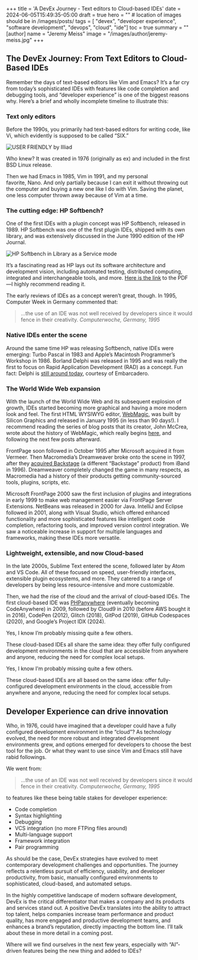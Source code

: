 +++
title = 'A DevEx Journey - Text editors to Cloud-based IDEs'
date = 2024-06-05T15:49:35-05:00
draft = true
hero = "" # location of images should be in /images/posts/
tags = [ "devex", "developer experience", "software development", "devops", "cloud", "ide"]
toc = true
summary = ""
[author]
    name = "Jeremy Meiss"
    image = "/images/author/jeremy-meiss.jpg"
+++

## The DevEx Journey: From Text Editors to Cloud-Based IDEs

Remember the days of text-based editors like Vim and Emacs? It’s a far cry from today’s sophisticated IDEs with features like code completion and debugging tools, and “developer experience” is one of the biggest reasons why. Here’s a brief and wholly incomplete timeline to illustrate this:

### Text only editors

Before the 1990s, you primarily had text-based editors for writing code, like Vi, which evidently is supposed to be called “SIX.”

![USER FRIENDLY by Illiad](https://www.oreilly.com/api/v2/epubs/9781492078791/files/assets/lvv8_0101.png)

Who knew? It was created in 1976 (originally as ex) and included in the first BSD Linux release.

Then we had Emacs in 1985, Vim in 1991, and my personal favorite, Nano. And only partially because I can exit it without throwing out the computer and buying a new one like I do with Vim. Saving the planet, one less computer thrown away because of Vim at a time.

### The cutting edge: HP Softbench?

One of the first IDEs with a plugin concept was HP Softbench, released in 1989. HP Softbench was one of the first plugin IDEs, shipped with its own library, and was extensively discussed in the June 1990 edition of the HP Journal.

![HP Softbench in `Library as a Service` mode](/images/posts/hp-softbench-manuals.jpg)

It’s a fascinating read as HP lays out its software architecture and development vision, including automated testing, distributed computing, integrated and interchangeable tools, and more. [Here is the link](http://hparchive.com/Journals/HPJ-1990-06.pdf) to the PDF—I highly recommend reading it.

The early reviews of IDEs as a concept weren’t great, though. In 1995, Computer Week in Germany commented that:

> ...the use of an IDE was not well received by developers since it would fence in their creativity.
<cite>Computerwoche, Germany, 1995</cite>

### Native IDEs enter the scene

Around the same time HP was releasing Softbench, native IDEs were emerging: Turbo Pascal in 1983 and Apple’s Macintosh Programmer’s Workshop in 1986. Borland Delphi was released in 1995 and was really the first to focus on Rapid Application Development (RAD) as a concept. Fun fact: Delphi is [still around today](https://www.embarcadero.com/products/delphi), courtesy of Embarcadero.

### The World Wide Web expansion

With the launch of the World Wide Web and its subsequent explosion of growth, IDEs started becoming more graphical and having a more modern look and feel. The first HTML WYSIWYG editor, [WebMagic](https://wiki.preterhuman.net/WebMagic), was built by Silicon Graphics and released in January 1995 (in less than 90 days!). I recommend reading the series of blog posts that its creator, John McCrea, wrote about the history of WebMagic, which really begins [here](https://therealmccrea.com/2014/12/26/webmagic-the-untold-and-rather-improbable-story-behind-the-first-wysiwyg-html-editor/), and following the next few posts afterward.

FrontPage soon followed in October 1995 after Microsoft acquired it from Vermeer. Then Macromedia’s Dreamweaver broke onto the scene in 1997, after they [acquired Backstage](https://adobe.fandom.com/wiki/Macromedia_Backstage) (a different “Backstage” product) from iBand in 1996). Dreamweaver completely changed the game in many respects, as Macromedia had a history of their products getting community-sourced tools, plugins, scripts, etc.

Microsoft FrontPage 2000 saw the first inclusion of plugins and integrations in early 1999 to make web management easier via FrontPage Server Extensions. NetBeans was released in 2000 for Java. IntelliJ and Eclipse followed in 2001, along with Visual Studio, which offered enhanced functionality and more sophisticated features like intelligent code completion, refactoring tools, and improved version control integration. We saw a noticeable increase in support for multiple languages and frameworks, making these IDEs more versatile.

### Lightweight, extensible, and now Cloud-based

In the late 2000s, Sublime Text entered the scene, followed later by Atom and VS Code. All of these focused on speed, user-friendly interfaces, extensible plugin ecosystems, and more. They catered to a range of developers by being less resource-intensive and more customizable.

Then, we had the rise of the cloud and the arrival of cloud-based IDEs. The first cloud-based IDE was [PHPanywhere](https://techcrunch.com/2009/07/25/code-in-your-browser-with-phpanywhere/) (eventually becoming CodeAnywhere) in 2009, followed by Cloud9 in 2010 (before AWS bought it in 2016), CodePen (2012), Glitch (2018), GitPod (2019), GitHub Codespaces (2020), and Google’s Project IDX (2024).

Yes, I know I’m probably missing quite a few others.

These cloud-based IDEs all share the same idea: they offer fully configured development environments in the cloud that are accessible from anywhere and anyone, reducing the need for complex local setups.

Yes, I know I'm probably missing quite a few others.

These cloud-based IDEs are all based on the same idea: offer fully-configured development environments in the cloud, accessible from anywhere and anyone, reducing the need for complex local setups.

## Developer Experience can drive innovation

Who, in 1976, could have imagined that a developer could have a fully configured development environment in the “cloud”? As technology evolved, the need for more robust and integrated development environments grew, and options emerged for developers to choose the best tool for the job. Or what they want to use since Vim and Emacs still have rabid followings.

We went from:

> ...the use of an IDE was not well received by developers since it would fence in their creativity.
<cite>Computerwoche, Germany, 1995</cite>

to features like these being table stakes for developer experience:

- Code completion
- Syntax highlighting
- Debugging
- VCS integration (no more FTPing files around)
- Multi-language support
- Framework integration
- Pair programming

As should be the case, DevEx strategies have evolved to meet contemporary development challenges and opportunities. The journey reflects a relentless pursuit of efficiency, usability, and developer productivity, from basic, manually configured environments to sophisticated, cloud-based, and automated setups.

In the highly competitive landscape of modern software development, DevEx is the critical differentiator that makes a company and its products and services stand out. A positive DevEx translates into the ability to attract top talent, helps companies increase team performance and product quality, has more engaged and productive development teams, and enhances a brand’s reputation, directly impacting the bottom line. I’ll talk about these in more detail in a coming post.

Where will we find ourselves in the next few years, especially with “AI”-driven features being the new thing and added to IDEs?
